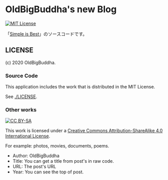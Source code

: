 # OldBigBuddha's new Blog

[![MIT License](https://img.shields.io/badge/license-MIT-blue)](./LICENSE)

「[Simple is Best](https://oldbigbuddha.dev/)」のソースコードです。

## LICENSE

(c) 2020 OldBigBuddha.

### Source Code

This application includes the work that is distributed in the MIT License.

See [./LICENSE](./LICENSE).

### Other works

[![CC BY-SA](https://i.creativecommons.org/l/by-sa/4.0/88x31.png)](http://creativecommons.org/licenses/by-sa/4.0/)

This work is licensed under a [Creative Commons Attribution-ShareAlike 4.0 International License](http://creativecommons.org/licenses/by-sa/4.0/).

For example: photos, movies, documents, poems.

- Author: OldBigBuddha
- Title: You can get a title from post's <title><Title></title> in raw code.
- URL: The post's URL
- Year: You can see the top of post.
